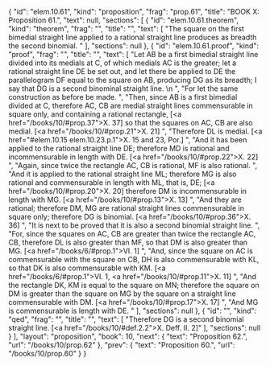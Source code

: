 {
  "id": "elem.10.61",
  "kind": "proposition",
  "frag": "prop.61",
  "title": "BOOK X: Proposition 61.",
  "text": null,
  "sections": [
    {
      "id": "elem.10.61.theorem",
      "kind": "theorem",
      "frag": "",
      "title": "",
      "text": [
        "The square on the first bimedial straight line applied to a rational straight line produces as breadth the second binomial. "
      ],
      "sections": null
    },
    {
      "id": "elem.10.61.proof",
      "kind": "proof",
      "frag": "",
      "title": "",
      "text": [
        "Let AB be a first bimedial straight line divided into its medials at C, of which medials AC is the greater; let a rational straight line DE be set out, and let there be applied to DE the parallelogram DF equal to the square on AB, producing DG as its breadth; I say that DG is a second binominal straight line. \n      ",
        "For let the same construction as before be made. ",
        "Then, since AB is a first bimedial divided at C, therefore AC, CB are medial straight lines commensurable in square only, and containing a rational rectangle, [<a href=\"/books/10/#prop.37\">X. 37</a>] so that the squares on AC, CB are also medial. [<a href=\"/books/10/#prop.21\">X. 21</a>] ",
        "Therefore DL is medial. [<a href=\"#elem.10.15 elem.10.23.p.1\">X. 15 and 23, Por.</a>] ",
        "And it has been applied to the rational straight line DE; therefore MD is rational and incommensurable in length with DE. [<a href=\"/books/10/#prop.22\">X. 22</a>] ",
        "Again, since twice the rectangle AC, CB is rational, MF is also rational. ",
        "And it is applied to the rational straight line ML; therefore MG is also rational and commensurable in length with ML, that is, DE; [<a href=\"/books/10/#prop.20\">X. 20</a>] therefore DM is incommensurable in length with MG. [<a href=\"/books/10/#prop.13\">X. 13</a>] ",
        "And they are rational; therefore DM, MG are rational straight lines commensurable in square only; therefore DG is binomial. [<a href=\"/books/10/#prop.36\">X. 36</a>] ",
        "It is next to be proved that it is also a second binomial straight line. ",
        "For, since the squares on AC, CB are greater than twice the rectangle AC, CB, therefore DL is also greater than MF, so that DM is also greater than MG. [<a href=\"/books/6/#prop.1\">VI. 1</a>] ",
        "And, since the square on AC is commensurable with the square on CB, DH is also commensurable with KL, so that DK is also commensurable with KM. [<a href=\"/books/6/#prop.1\">VI. 1</a>, <a href=\"/books/10/#prop.11\">X. 11</a>] ",
        "And the rectangle DK, KM is equal to the square on MN; therefore the square on DM is greater than the square on MG by the square on a straight line commensurable with DM. [<a href=\"/books/10/#prop.17\">X. 17</a>] ",
        "And MG is commensurable is length with DE. "
      ],
      "sections": null
    },
    {
      "id": "",
      "kind": "qed",
      "frag": "",
      "title": "",
      "text": [
        "Therefore DG is a second binomial straight line. [<a href=\"/books/10/#def.2.2\">X. Deff. II. 2</a>]"
      ],
      "sections": null
    }
  ],
  "layout": "proposition",
  "book": 10,
  "next": {
    "text": "Proposition 62.",
    "url": "/books/10/prop.62"
  },
  "prev": {
    "text": "Proposition 60.",
    "url": "/books/10/prop.60"
  }
}
